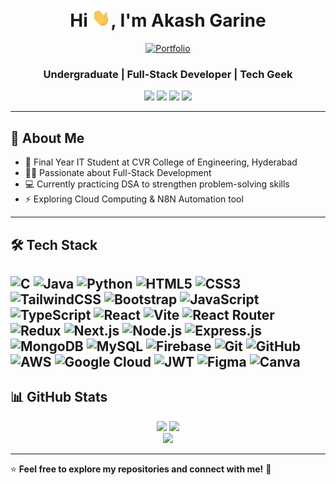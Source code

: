 
<h1 align="center">Hi <img src="https://raw.githubusercontent.com/ABSphreak/ABSphreak/master/gifs/Hi.gif" width="30px">, I'm Akash Garine</h1>

<div align="center">
  <a href="https://akash-garine.vercel.app" target="_blank">
    <img src="https://img.shields.io/badge/Portfolio-Akash.tech-blue?style=for-the-badge&logo=internet-explorer" alt="Portfolio">
  </a>
</div>

<h3 align="center">Undergraduate | Full-Stack Developer | Tech Geek</h3>

<p align="center">
  <a href="https://www.hackerrank.com/akashgarine123"><img src="https://img.shields.io/badge/HackerRank-akashgarine123-green?style=flat-square&logo=HackerRank" /></a>
  <a href="[https://www.linkedin.com/in/surajthammi/](https://www.linkedin.com/in/akashgarine/)"><img src="https://img.shields.io/badge/LinkedIn-akashgarine-blue?style=flat-square&logo=LinkedIn" /></a>
  <a href="https://leetcode.com/akashgarine/"><img src="https://img.shields.io/badge/LeetCode-akashgarine-orange?style=flat-square&logo=LeetCode" /></a>
  <a href="mailto:akashgarine123@gmail.com"><img src="https://img.shields.io/badge/Email-akashgarine123@gmail.com-red?style=flat-square&logo=gmail" /></a>
</p>

---

## 🚀 About Me
- 🏫 Final Year IT Student at CVR College of Engineering, Hyderabad
- 👨‍💻 Passionate about Full-Stack Development
- 💻 Currently practicing DSA to strengthen problem-solving skills
- ⚡ Exploring Cloud Computing & N8N Automation tool

---

## 🛠 Tech Stack

![C](https://img.shields.io/badge/C-00599C?style=for-the-badge&logo=c&logoColor=white)
![Java](https://img.shields.io/badge/Java-ED8B00?style=for-the-badge&logo=openjdk&logoColor=white)
![Python](https://img.shields.io/badge/Python-3670A0?style=for-the-badge&logo=python&logoColor=ffdd54)
![HTML5](https://img.shields.io/badge/HTML5-E34F26?style=for-the-badge&logo=html5&logoColor=white)
![CSS3](https://img.shields.io/badge/CSS3-1572B6?style=for-the-badge&logo=css3&logoColor=white)
![TailwindCSS](https://img.shields.io/badge/TailwindCSS-38B2AC?style=for-the-badge&logo=tailwind-css&logoColor=white)
![Bootstrap](https://img.shields.io/badge/Bootstrap-563D7C?style=for-the-badge&logo=bootstrap&logoColor=white)
![JavaScript](https://img.shields.io/badge/JavaScript-323330?style=for-the-badge&logo=javascript&logoColor=F7DF1E)
![TypeScript](https://img.shields.io/badge/TypeScript-007ACC?style=for-the-badge&logo=typescript&logoColor=white)
![React](https://img.shields.io/badge/React-20232A?style=for-the-badge&logo=react&logoColor=61DAFB)
![Vite](https://img.shields.io/badge/vite-%23646CFF.svg?style=for-the-badge&logo=vite&logoColor=white)
![React Router](https://img.shields.io/badge/React%20Router-CA4245?style=for-the-badge&logo=react-router&logoColor=white)
![Redux](https://img.shields.io/badge/Redux-764ABC?style=for-the-badge&logo=redux&logoColor=white)
![Next.js](https://img.shields.io/badge/Next.js-000000?style=for-the-badge&logo=next.js&logoColor=white)
![Node.js](https://img.shields.io/badge/Node.js-6DA55F?style=for-the-badge&logo=node.js&logoColor=white)
![Express.js](https://img.shields.io/badge/Express.js-404D59?style=for-the-badge&logo=express&logoColor=61DAFB)
![MongoDB](https://img.shields.io/badge/MongoDB-4ea94b?style=for-the-badge&logo=mongodb&logoColor=white)
![MySQL](https://img.shields.io/badge/MySQL-4479A1?style=for-the-badge&logo=mysql&logoColor=white)
![Firebase](https://img.shields.io/badge/Firebase-a08021?style=for-the-badge&logo=firebase&logoColor=ffcd34)
![Git](https://img.shields.io/badge/git-%23F05033.svg?style=for-the-badge&logo=git&logoColor=white)
![GitHub](https://img.shields.io/badge/github-%23121011.svg?style=for-the-badge&logo=github&logoColor=white)
![AWS](https://img.shields.io/badge/AWS-232F3E?style=for-the-badge&logo=amazon-aws&logoColor=white)
![Google Cloud](https://img.shields.io/badge/GCP-4285F4?style=for-the-badge&logo=google-cloud&logoColor=white)
![JWT](https://img.shields.io/badge/JWT-black?style=for-the-badge&logo=JSON%20web%20tokens)
![Figma](https://img.shields.io/badge/figma-%23F24E1E.svg?style=for-the-badge&logo=figma&logoColor=white)
![Canva](https://img.shields.io/badge/Canva-%2300C4CC.svg?style=for-the-badge&logo=Canva&logoColor=white)
---

## 📊 GitHub Stats

<p align="center">
  <img height="180em" src="https://github-readme-stats-ten-gilt.vercel.app/api?username=akashgarine&show_icons=true&count_private=true&theme=algolia" />
  <img height="180em" src="https://github-readme-stats-ten-gilt.vercel.app/api/top-langs?username=akashgarine&langs_count=10&show_icons=true&layout=compact&theme=algolia" />
  <br>
  <img src="https://github-readme-streak-stats.herokuapp.com/?user=akashgarine&theme=algolia&hide_border=false" />
</p>

---

⭐ **Feel free to explore my repositories and connect with me!** 🚀
